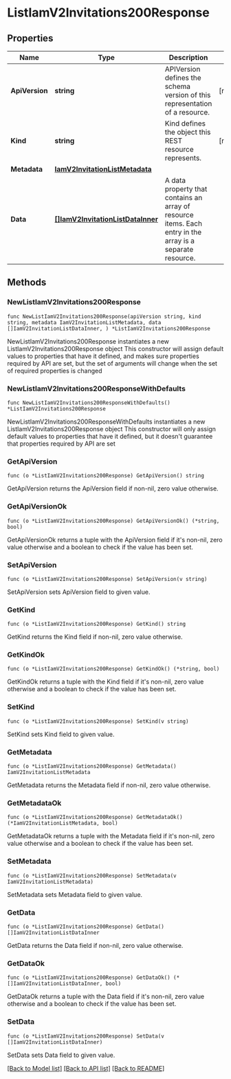 # ListIamV2Invitations200Response

## Properties

Name | Type | Description | Notes
------------ | ------------- | ------------- | -------------
**ApiVersion** | **string** | APIVersion defines the schema version of this representation of a resource. | [readonly] 
**Kind** | **string** | Kind defines the object this REST resource represents. | [readonly] 
**Metadata** | [**IamV2InvitationListMetadata**](IamV2InvitationListMetadata.md) |  | 
**Data** | [**[]IamV2InvitationListDataInner**](IamV2InvitationListDataInner.md) | A data property that contains an array of resource items. Each entry in the array is a separate resource. | 

## Methods

### NewListIamV2Invitations200Response

`func NewListIamV2Invitations200Response(apiVersion string, kind string, metadata IamV2InvitationListMetadata, data []IamV2InvitationListDataInner, ) *ListIamV2Invitations200Response`

NewListIamV2Invitations200Response instantiates a new ListIamV2Invitations200Response object
This constructor will assign default values to properties that have it defined,
and makes sure properties required by API are set, but the set of arguments
will change when the set of required properties is changed

### NewListIamV2Invitations200ResponseWithDefaults

`func NewListIamV2Invitations200ResponseWithDefaults() *ListIamV2Invitations200Response`

NewListIamV2Invitations200ResponseWithDefaults instantiates a new ListIamV2Invitations200Response object
This constructor will only assign default values to properties that have it defined,
but it doesn't guarantee that properties required by API are set

### GetApiVersion

`func (o *ListIamV2Invitations200Response) GetApiVersion() string`

GetApiVersion returns the ApiVersion field if non-nil, zero value otherwise.

### GetApiVersionOk

`func (o *ListIamV2Invitations200Response) GetApiVersionOk() (*string, bool)`

GetApiVersionOk returns a tuple with the ApiVersion field if it's non-nil, zero value otherwise
and a boolean to check if the value has been set.

### SetApiVersion

`func (o *ListIamV2Invitations200Response) SetApiVersion(v string)`

SetApiVersion sets ApiVersion field to given value.


### GetKind

`func (o *ListIamV2Invitations200Response) GetKind() string`

GetKind returns the Kind field if non-nil, zero value otherwise.

### GetKindOk

`func (o *ListIamV2Invitations200Response) GetKindOk() (*string, bool)`

GetKindOk returns a tuple with the Kind field if it's non-nil, zero value otherwise
and a boolean to check if the value has been set.

### SetKind

`func (o *ListIamV2Invitations200Response) SetKind(v string)`

SetKind sets Kind field to given value.


### GetMetadata

`func (o *ListIamV2Invitations200Response) GetMetadata() IamV2InvitationListMetadata`

GetMetadata returns the Metadata field if non-nil, zero value otherwise.

### GetMetadataOk

`func (o *ListIamV2Invitations200Response) GetMetadataOk() (*IamV2InvitationListMetadata, bool)`

GetMetadataOk returns a tuple with the Metadata field if it's non-nil, zero value otherwise
and a boolean to check if the value has been set.

### SetMetadata

`func (o *ListIamV2Invitations200Response) SetMetadata(v IamV2InvitationListMetadata)`

SetMetadata sets Metadata field to given value.


### GetData

`func (o *ListIamV2Invitations200Response) GetData() []IamV2InvitationListDataInner`

GetData returns the Data field if non-nil, zero value otherwise.

### GetDataOk

`func (o *ListIamV2Invitations200Response) GetDataOk() (*[]IamV2InvitationListDataInner, bool)`

GetDataOk returns a tuple with the Data field if it's non-nil, zero value otherwise
and a boolean to check if the value has been set.

### SetData

`func (o *ListIamV2Invitations200Response) SetData(v []IamV2InvitationListDataInner)`

SetData sets Data field to given value.



[[Back to Model list]](../README.md#documentation-for-models) [[Back to API list]](../README.md#documentation-for-api-endpoints) [[Back to README]](../README.md)


